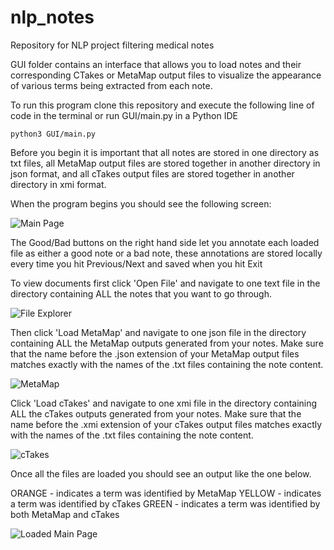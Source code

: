 # nlp_notes
Repository for NLP project filtering medical notes

GUI folder contains an interface that allows you to load notes and their corresponding CTakes or MetaMap output files to visualize the appearance of various terms being extracted from each note.  

To run this program clone this repository and execute the following line of code in the terminal or run GUI/main.py in a Python IDE

```
python3 GUI/main.py
```

Before you begin it is important that all notes are stored in one directory as txt files, all MetaMap output files are stored together in another directory in json format, and all cTakes output files are stored together in another directory in xmi format. 

When the program begins you should see the following screen:

![Main Page](https://github.com/WGLab/nlp_notes/blob/main/GUI/docs/images/main.PNG)

The Good/Bad buttons on the right hand side let you annotate each loaded file as either a good note or a bad note, these annotations are stored locally every time you hit Previous/Next and saved when you hit Exit
 
To view documents first click 'Open File' and navigate to one text file in the directory containing ALL the notes that you want to go through.

![File Explorer](https://github.com/WGLab/nlp_notes/blob/main/GUI/docs/images/fileexplorer.PNG)

Then click 'Load MetaMap' and navigate to one json file in the directory containing ALL the MetaMap outputs generated from your notes. Make sure that the name before the .json extension of your MetaMap output files matches exactly with the names of the .txt files containing the note content. 

![MetaMap](https://github.com/WGLab/nlp_notes/blob/main/GUI/docs/images/mm.PNG)

Click 'Load cTakes' and navigate to one xmi file in the directory containing ALL the cTakes outputs generated from your notes. Make sure that the name before the .xmi extension of your cTakes output files matches exactly with the names of the .txt files containing the note content. 

![cTakes](https://github.com/WGLab/nlp_notes/blob/main/GUI/docs/images/ctakes.PNG) 

Once all the files are loaded you should see an output like the one below. 

ORANGE - indicates a term was identified by MetaMap 
YELLOW - indicates a term was identified by cTakes
GREEN - indicates a term was identified by both MetaMap and cTakes 

![Loaded Main Page](https://github.com/WGLab/nlp_notes/blob/main/GUI/docs/images/loaded.PNG) 
